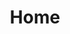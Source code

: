 ---
title: Home
type: landing
sections:
  - block: about.biography
    id: about
    content:
      title: Biography
      username: admin
  - block: collection
    id: posts
    content:
      title: Recent Posts
      subtitle: ''
      text: ''
      count: 5
      filters:
        folders:
          - project
        author: ''
        category: ''
        tag: ''
        exclude_featured: false
        exclude_future: false
        exclude_past: false
        publication_type: ''
      offset: 0
      order: desc
    design:
      view: card
      columns: '2'
---